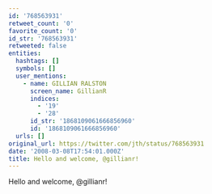 ```yaml
---
id: '768563931'
retweet_count: '0'
favorite_count: '0'
id_str: '768563931'
retweeted: false
entities:
  hashtags: []
  symbols: []
  user_mentions:
    - name: GILLIAN RALSTON
      screen_name: GillianR
      indices:
        - '19'
        - '28'
      id_str: '1868109061666856960'
      id: '1868109061666856960'
  urls: []
original_url: https://twitter.com/jth/status/768563931
date: '2008-03-08T17:54:01.000Z'
title: Hello and welcome, @gillianr!
---
```


Hello and welcome, @gillianr!